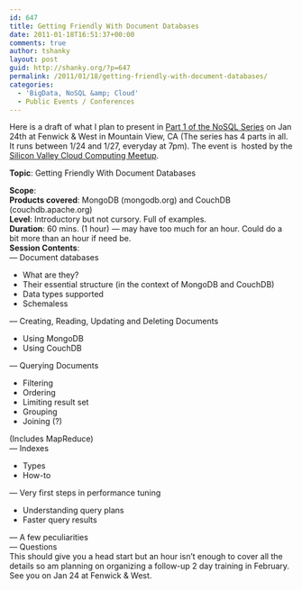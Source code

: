 ```yaml
---
id: 647
title: Getting Friendly With Document Databases
date: 2011-01-18T16:51:37+00:00
comments: true
author: tshanky
layout: post
guid: http://shanky.org/?p=647
permalink: /2011/01/18/getting-friendly-with-document-databases/
categories:
  - 'BigData, NoSQL &amp; Cloud'
  - Public Events / Conferences
---
```

Here is a draft of what I plan to present in <a title="NoSQL Series - Part 1: Getting friendly with document databases" href="http://www.meetup.com/cloudcomputing/calendar/15226964/" target="_blank">Part 1 of the NoSQL Series</a> on Jan 24th at Fenwick & West in Mountain View, CA (The series has 4 parts in all. It runs between 1/24 and 1/27, everyday at 7pm). The event is  hosted by the <a title="Silicon Valley Cloud Computing Group" href="http://www.meetup.com/cloudcomputing/" target="_blank">Silicon Valley Cloud Computing Meetup</a>.

**Topic**: Getting Friendly With Document Databases

<div id="_mcePaste">
  <strong>Scope</strong>:
</div>

<div id="_mcePaste">
  <strong>Products covered</strong>: MongoDB (mongodb.org) and CouchDB (couchdb.apache.org)
</div>

<div id="_mcePaste">
  <strong>Level</strong>: Introductory but not cursory. Full of examples.
</div>

<div id="_mcePaste">
  <strong>Duration</strong>: 60 mins. (1 hour) &#8212; may have too much for an hour. Could do a bit more than an hour if need be.
</div>

<div id="_mcePaste">
  <strong>Session Contents</strong>:
</div>

<div>
  <div>
    &#8212; Document databases
  </div>
  
  <div>
    <ul>
      <li>
        What are they?
      </li>
      <li>
        Their essential structure (in the context of MongoDB and CouchDB)
      </li>
      <li>
        Data types supported
      </li>
      <li>
        Schemaless
      </li>
    </ul>
  </div>
  
  <div>
    &#8212; Creating, Reading, Updating and Deleting Documents
  </div>
  
  <div>
    <ul>
      <li>
        Using MongoDB
      </li>
      <li>
        Using CouchDB
      </li>
    </ul>
  </div>
  
  <div>
    &#8212; Querying Documents
  </div>
  
  <div>
    <ul>
      <li>
        Filtering
      </li>
      <li>
        Ordering
      </li>
      <li>
        Limiting result set
      </li>
      <li>
        Grouping
      </li>
      <li>
        Joining (?)
      </li>
    </ul>
  </div>
  
  <div>
    (Includes MapReduce)
  </div>
  
  <div>
    &#8212; Indexes
  </div>
  
  <div>
    <ul>
      <li>
        Types
      </li>
      <li>
        How-to
      </li>
    </ul>
  </div>
  
  <div>
    &#8212; Very first steps in performance tuning
  </div>
  
  <div>
    <ul>
      <li>
        Understanding query plans
      </li>
      <li>
        Faster query results
      </li>
    </ul>
  </div>
  
  <div>
    &#8212; A few peculiarities
  </div>
  
  <div>
    &#8212; Questions
  </div>
  
  <div>
    This should give you a head start but an hour isn&#8217;t enough to cover all the details so am planning on organizing a follow-up 2 day training in February. See you on Jan 24 at Fenwick & West.
  </div>
</div>